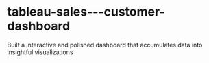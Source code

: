 # tableau-sales---customer-dashboard
Built a interactive and polished dashboard that accumulates data into insightful visualizations
